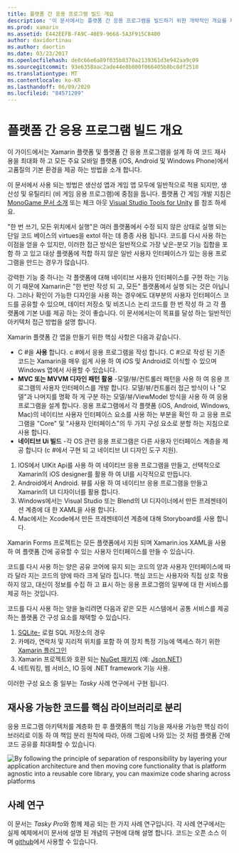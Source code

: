 ```yaml
---
title: 플랫폼 간 응용 프로그램 빌드 개요
description: '이 문서에서는 플랫폼 간 응용 프로그램을 빌드하기 위한 개략적인 개요를 제공 합니다. C #의 값, MVC/MVVM와 같은 디자인 패턴, 네이티브 Ui에 대해 설명 합니다.'
ms.prod: xamarin
ms.assetid: E442EEFB-FA9C-40E9-9668-5A3F915C8400
author: davidortinau
ms.author: daortin
ms.date: 03/23/2017
ms.openlocfilehash: de8c66e6a89f035b8370a2139361d3e942aa9c09
ms.sourcegitcommit: 93e6358aac2ade44e8b800f066405b8bc8df2510
ms.translationtype: MT
ms.contentlocale: ko-KR
ms.lasthandoff: 06/09/2020
ms.locfileid: "84571209"
---
```

# <a name="building-cross-platform-applications-overview"></a>플랫폼 간 응용 프로그램 빌드 개요

이 가이드에서는 Xamarin 플랫폼 및 플랫폼 간 응용 프로그램을 설계 하 여 코드 재사용을 최대화 하 고 모든 주요 모바일 플랫폼 (iOS, Android 및 Windows Phone)에서 고품질의 기본 환경을 제공 하는 방법을 소개 합니다.

이 문서에서 사용 되는 방법은 생산성 앱과 게임 앱 모두에 일반적으로 적용 되지만, 생산성 및 유틸리티 (비 게임 응용 프로그램)에 중점을 둡니다. 플랫폼 간 게임 개발 지침은 [MonoGame 문서 소개](~/graphics-games/monogame/introduction/index.md) 또는 체크 아웃 [Visual Studio Tools for Unity](https://docs.microsoft.com/visualstudio/cross-platform/visual-studio-tools-for-unity) 를 참조 하세요.

"한 번 쓰기, 모든 위치에서 실행"은 여러 플랫폼에서 수정 되지 않은 상태로 실행 되는 단일 코드 베이스의 virtues을 extol 하는 데 종종 사용 됩니다. 코드를 다시 사용 하는 이점을 얻을 수 있지만, 이러한 접근 방식은 일반적으로 가장 낮은-분모 기능 집합을 포함 하 고 있고 대상 플랫폼에 적합 하지 않은 일반 사용자 인터페이스가 있는 응용 프로그램을 만드는 경우가 많습니다.

강력한 기능 중 하나는 각 플랫폼에 대해 네이티브 사용자 인터페이스를 구현 하는 기능이 기 때문에 Xamarin은 "한 번만 작성 되 고, 모든" 플랫폼에서 실행 되는 것은 아닙니다. 그러나 확인이 가능한 디자인을 사용 하는 경우에도 대부분의 사용자 인터페이스 코드를 공유할 수 있으며, 데이터 저장소 및 비즈니스 논리 코드를 한 번 작성 하 고 각 플랫폼에 기본 Ui를 제공 하는 것이 좋습니다. 이 문서에서는이 목표를 달성 하는 일반적인 아키텍처 접근 방법을 설명 합니다.

Xamarin 플랫폼 간 앱을 만들기 위한 핵심 사항은 다음과 같습니다.

- C #을 **사용** 합니다. c #에서 응용 프로그램을 작성 합니다. C #으로 작성 된 기존 코드는 Xamarin을 매우 쉽게 사용 하 여 iOS 및 Android로 이식할 수 있으며 Windows 앱에서 사용할 수 있습니다.
- **MVC 또는 MVVM 디자인 패턴 활용** -모델/뷰/컨트롤러 패턴을 사용 하 여 응용 프로그램의 사용자 인터페이스를 개발 합니다. 모델/뷰/컨트롤러 접근 방식이 나 "모델"과 나머지를 명확 하 게 구분 하는 모델/뷰/ViewModel 방식을 사용 하 여 응용 프로그램을 설계 합니다. 응용 프로그램에서 각 플랫폼 (iOS, Android, Windows, Mac)의 네이티브 사용자 인터페이스 요소를 사용 하는 부분을 확인 하 고 응용 프로그램을 "Core" 및 "사용자 인터페이스"의 두 가지 구성 요소로 분할 하는 지침으로 사용 합니다.
- **네이티브 Ui 빌드** -각 OS 관련 응용 프로그램은 다른 사용자 인터페이스 계층을 제공 합니다 (c #에서 구현 되 고 네이티브 UI 디자인 도구 지원).

1. IOS에서 UIKit Api를 사용 하 여 네이티브 응용 프로그램을 만들고, 선택적으로 Xamarin의 iOS designer를 활용 하 여 UI를 시각적으로 만듭니다.
1. Android에서 Android. 뷰를 사용 하 여 네이티브 응용 프로그램을 만들고 Xamarin의 UI 디자이너를 활용 합니다.
1. Windows에서는 Visual Studio 또는 Blend의 UI 디자이너에서 만든 프레젠테이션 계층에 대 한 XAML을 사용 합니다.
1. Mac에서는 Xcode에서 만든 프레젠테이션 계층에 대해 Storyboard를 사용 합니다.

Xamarin Forms 프로젝트는 모든 플랫폼에서 지원 되며 Xamarin.ios XAML을 사용 하 여 플랫폼 간에 공유할 수 있는 사용자 인터페이스를 만들 수 있습니다. 

코드를 다시 사용 하는 양은 공유 코어에 유지 되는 코드의 양과 사용자 인터페이스에 따라 달라 지는 코드의 양에 따라 크게 달라 집니다. 핵심 코드는 사용자와 직접 상호 작용 하지 않고, 대신이 정보를 수집 하 고 표시 하는 응용 프로그램의 일부에 대 한 서비스를 제공 하는 것입니다.

코드를 다시 사용 하는 양을 늘리려면 다음과 같은 모든 시스템에서 공통 서비스를 제공 하는 플랫폼 간 구성 요소를 채택할 수 있습니다.

1. [SQLite-](https://www.nuget.org/packages/sqlite-net-pcl/) 로컬 SQL 저장소의 경우
1. 카메라, 연락처 및 지리적 위치를 포함 하 여 장치 특정 기능에 액세스 하기 위한 [Xamarin 플러그인](https://xamarin.com/plugins)
1. Xamarin 프로젝트와 호환 되는 [NuGet 패키지](https://nuget.org) (예: [Json.NET](https://www.nuget.org/packages/Newtonsoft.Json/))
1. 네트워킹, 웹 서비스, IO 등에 .NET framework 기능 사용.

이러한 구성 요소 중 일부는 *Tasky* 사례 연구에서 구현 됩니다.

 <a name="Separate_Reusable_Code_into_a_Core_Library"></a>

## <a name="separate-reusable-code-into-a-core-library"></a>재사용 가능한 코드를 핵심 라이브러리로 분리

응용 프로그램 아키텍처를 계층화 한 후 플랫폼의 핵심 기능을 재사용 가능한 핵심 라이브러리로 이동 하 여 책임 분리 원칙에 따라, 아래 그림에 나와 있는 것 처럼 플랫폼 간에 코드 공유를 최대화할 수 있습니다.

 ![](overview-images/layers2.png "By following the principle of separation of responsibility by layering your application architecture and then moving core functionality that is platform agnostic into a reusable core library, you can maximize code sharing across platforms")

 <a name="Case_Studies"></a>

## <a name="case-studies"></a>사례 연구

이 문서는 *Tasky Pro*와 함께 제공 되는 한 가지 사례 연구입니다. 각 사례 연구에서는 실제 예제에서이 문서에 설명 된 개념의 구현에 대해 설명 합니다. 코드는 오픈 소스 이며 [github](https://github.com/xamarin/mobile-samples/)에서 사용할 수 있습니다.

